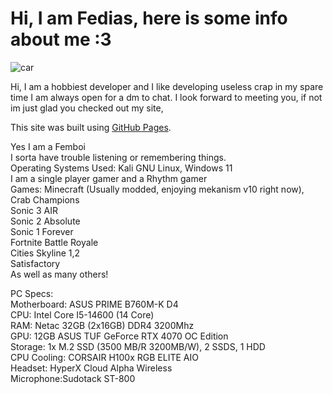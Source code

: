# Hi, I am Fedias, here is some info about me :3

![car](https://tenor.com/en-AU/view/garn47-car-gif-8156747478634404369)

Hi, I am a hobbiest developer and I like developing useless crap in my spare time
I am always open for a dm to chat. I look forward to meeting you, if not im just glad you checked out my site,

This site was built using [GitHub Pages](https://pages.github.com/).

Yes I am a Femboi\
I sorta have trouble listening or remembering things.\
Operating Systems Used: Kali GNU Linux, Windows 11\
I am a single player gamer and a Rhythm gamer\
Games: Minecraft (Usually modded, enjoying mekanism v10 right now),\
Crab Champions\
Sonic 3 AIR\
Sonic 2 Absolute\
Sonic 1 Forever\
Fortnite Battle Royale\
Cities Skyline 1,2\
Satisfactory\
As well as many others!

PC Specs: \
Motherboard: ASUS PRIME B760M-K D4\
CPU: Intel Core I5-14600 (14 Core)\
RAM: Netac 32GB (2x16GB) DDR4 3200Mhz\
GPU: 12GB ASUS TUF GeForce RTX 4070 OC Edition\
Storage: 1x M.2 SSD (3500 MB/R 3200MB/W), 2 SSDS, 1 HDD\
CPU Cooling: CORSAIR H100x RGB ELITE AIO\
Headset: HyperX Cloud Alpha Wireless\
Microphone:Sudotack ST-800

